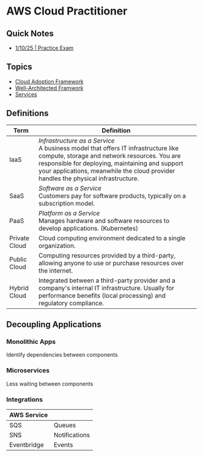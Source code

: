 # AWS Cloud Practitioner

## Quick Notes

* [1/10/25 | Practice Exam](exam_01_10_2025.md)

## Topics

* [Cloud Adoption Framework](caf.md)
* [Well-Architected Framwork](waf.md)
* [Services](services.md)

## Definitions

| Term            	| Definition                                                                                                                                                                                                                                                                 	|
|-----------------	|----------------------------------------------------------------------------------------------------------------------------------------------------------------------------------------------------------------------------------------------------------------------------	|
| IaaS          	| *Infrastructure as a Service*<br>A business model that offers IT infrastructure like compute, storage and network resources. You are responsible for deploying, maintaining and support your applications, meanwhile the cloud provider handles the physical infrastructure. 	|
| SaaS          	| *Software as a Service*<br>Customers pay for software products, typically on a subscription model.                                                                                                                                                                           	|
| PaaS          	| *Platform as a Service*<br>Manages hardware and software resources to develop applications. (Kubernetes)                                                                                                                                                                     	|
| Private Cloud 	| Cloud computing environment dedicated to a single organization.                                                                                                                                                                                                            	|
| Public Cloud  	| Computing resources provided by a third-party, allowing anyone to use or purchase resources over the internet.                                                                                                                                                             	|
| Hybrid Cloud  	| Integrated between a third-party provider and a company's internal IT infrastructure. Usually for performance benefits (local processing) and regulatory compliance.                                                                                                       	|


## Decoupling Applications

### Monolithic Apps
Identify dependencies between components

### Microservices
Less waiting between components

### Integrations

| AWS Service 	|               	|
|-------------	|---------------	|
| SQS         	| Queues        	|
| SNS         	| Notifications 	|
| Eventbridge 	| Events        	|

